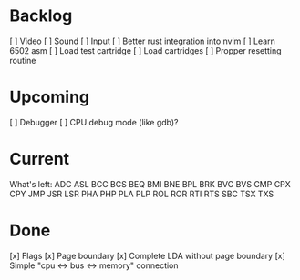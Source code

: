 # Backlog
[ ] Video
[ ] Sound
[ ] Input
[ ] Better rust integration into nvim
[ ] Learn 6502 asm
[ ] Load test cartridge
[ ] Load cartridges
[ ] Propper resetting routine

# Upcoming
[ ] Debugger
[ ] CPU debug mode (like gdb)?

# Current

What's left:
ADC
ASL
BCC
BCS
BEQ
BMI
BNE
BPL
BRK
BVC
BVS
CMP
CPX
CPY
JMP
JSR
LSR
PHA
PHP
PLA
PLP
ROL
ROR
RTI
RTS
SBC
TSX
TXS

# Done
[x] Flags
[x] Page boundary
[x] Complete LDA without page boundary
[x] Simple "cpu <-> bus <-> memory" connection
